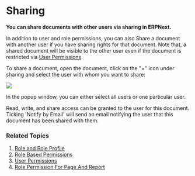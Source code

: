 <!-- add-breadcrumbs -->
# Sharing

**You can share documents with other users via sharing in ERPNext.**

In addition to user and role permissions, you can also Share a document with another user if you have sharing rights for that document. Note that, a shared document will be visible to the other user even if the document is restricted via [User Permissions](/docs/user/manual/en/setting-up/users-and-permissions/user-permissions).

To share a document, open the document, click on the "+" icon under sharing and select the user with whom you want to share:

<img class="screenshot" src="{{docs_base_url}}/assets/img/setup/users/share.png">

In the popup window, you can either select all users or one particular user.

Read, write, and share access can be granted to the user for this document.
Ticking 'Notify by Email' will send an email notifying the user that this document has been shared with them.

### Related Topics
1. [Role and Role Profile](/docs/user/manual/en/setting-up/users-and-permissions/role-and-role-profile)
1. [Role Based Permissions](/docs/user/manual/en/setting-up/users-and-permissions/role-based-permissions)
1. [User Permissions](/docs/user/manual/en/setting-up/users-and-permissions/user-permissions)
1. [Role Permission For Page And Report](/docs/user/manual/en/setting-up/users-and-permissions/role-permission-for-page-and-report)
